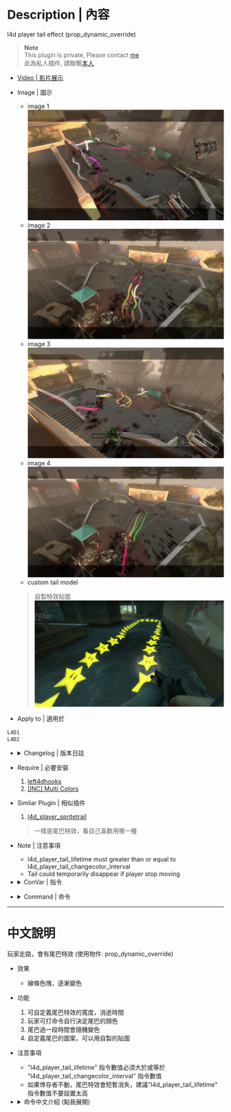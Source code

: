# Description | 內容
l4d player tail effect (prop_dynamic_override)

> __Note__ <br/>
This plugin is private, Please contact [me](https://github.com/fbef0102/Game-Private_Plugin#私人插件列表-private-plugins-list)<br/>
此為私人插件, 請聯繫[本人](https://github.com/fbef0102/Game-Private_Plugin#私人插件列表-private-plugins-list)

* [Video | 影片展示](https://youtu.be/tUjLWu1Hg2w)

* Image | 圖示
	* image 1
	<br/>![l4d_player_tail_1](image/l4d_player_tail_1.jpg)
	* image 2
	<br/>![l4d_player_tail_2](image/l4d_player_tail_2.jpg)
	* image 3
	<br/>![l4d_player_tail_3](image/l4d_player_tail_3.jpg)
	* image 4
	<br/>![l4d_player_tail_4](image/l4d_player_tail_4.jpg)
	* custom tail model
	> 自製特效貼圖
	<br/>![l4d_player_tail_5](image/l4d_player_tail_5.jpg)

* Apply to | 適用於
```
L4D1
L4D2
```

* <details><summary>Changelog | 版本日誌</summary>
	* v1.3
	    * Original Request by 壹梦
</details>

* Require | 必要安裝
	1. [left4dhooks](https://forums.alliedmods.net/showthread.php?t=321696)
	2. [[INC] Multi Colors](https://forums.alliedmods.net/showthread.php?t=247770)

* Similar Plugin | 相似插件
	1. [l4d_player_spritetrail](https://github.com/fbef0102/Game-Private_Plugin/tree/main/l4d_player_spritetrail)
	> 一樣是尾巴特效，看自己喜歡用哪一種

* Note | 注意事項
	* l4d_player_tail_lifetime must greater than or equal to l4d_player_tail_changecolor_interval
	* Tail could temporarily disappear if player stop moving

* <details><summary>ConVar | 指令</summary>

	* cfg/sourcemod/l4d_player_tail.cfg
	```php
	// Players with these flags have access to have tail effect and use tail command. (Empty = Everyone, -1: Nobody)
	l4d_player_tail_access_flag ""

	// If 1, Enable Tail effect for Bot Infected
	l4d_player_tail_bot_infected_enable "1"

	// If 1, Enable Tail effect for Bot Survivor
	l4d_player_tail_bot_survivor_enable "1"

	// Time interval to change tail color to random (0=Don't change color)
	l4d_player_tail_changecolor_interval "4.0"

	// The default tail color. Three values between 0-255 separated by spaces. RGB Color255 - Red Green Blue. [-1 -1 -1: Random]
	l4d_player_tail_color "-1 -1 -1"

	// Transparency of the tail (10-255).
	l4d_player_tail_color_alpha "150"

	// 1=Enable Tail effect for everyone default? [1-Enable/0-Disable]
	l4d_player_tail_default_value "1"

	// The width of the beam when it has full expanded.
	l4d_player_tail_endwidth "1.0"

	// The default attached tail height
	l4d_player_tail_height "5.0"

	// How long the beam is shown. (Tail could temporarily disappear if player stop moving)
	l4d_player_tail_lifetime "5.0"

	// If 1, setup small beam sprite in middle of tail
	l4d_player_tail_middle_beam "1"

	// Tail Sprite model.
	l4d_player_tail_sprite_model "materials/sprites/store/trails/8bitmushroom.vmt"

	// The width of the beam to the beginning.
	l4d_player_tail_startwidth "10.0"
	```
</details>

* <details><summary>Command | 命令</summary>

	* **Toggle the attached tailed. Usage: sm_tail [R G B|off|random|red|green|blue|purple|cyan|orange|white|pink|lime|maroon|teal|yellow|grey]**
		```php
		sm_tail
		sm_tails
		sm_harrypotter
		sm_hy
		```
</details>

- - - -
# 中文說明
玩家走路，會有尾巴特效 (使用物件: prop_dynamic_override)

* 效果
	* 線條色塊，逐漸變色

* 功能
	1. 可自定義尾巴特效的寬度，消逝時間
	2. 玩家可打命令自行決定尾巴的顏色
	3. 尾巴過一段時間會隨機變色
	4. 自定義尾巴的圖案，可以用自製的貼圖

* 注意事項
	* "l4d_player_tail_lifetime" 指令數值必須大於或等於 "l4d_player_tail_changecolor_interval" 指令數值
	* 如果倖存者不動，尾巴特效會短暫消失，建議"l4d_player_tail_lifetime" 指令數值不要設置太高

* <details><summary>命令中文介紹 (點我展開)</summary>

	* **!tail <顏色名稱或R G B>. 顏色: red, green, blue, purple, orange, yellow, white. 或是 3 個 0-255 RGB之值. 譬如: !tail red 或是 !tail 255 0 0**
		```php
		sm_tail
		sm_tails
		sm_harrypotter
		sm_hy
		```
</details>
	

